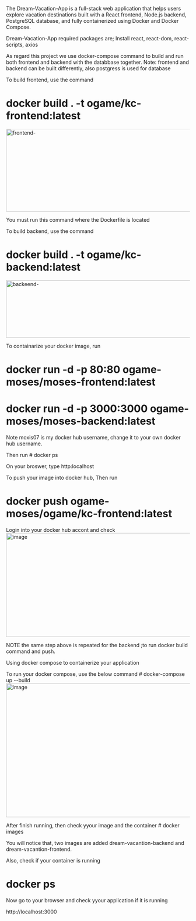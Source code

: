 The Dream-Vacation-App is a full-stack web application that helps users explore vacation destinations
built with a React frontend, Node.js backend, PostgreSQL database, and fully containerized using Docker and Docker Compose.

Dream-Vacation-App
required packages are;  Install react, react-dom, react-scripts, axios

As regard this project we use docker-compose command to build and run both frontend and backend with the databbase together.
Note: frontend and backend can be built differently, also postgress is used for database

To build frontend,  use the command
# docker build . -t ogame/kc-frontend:latest 
<img width="1340" height="226" alt="frontend-" src="https://github.com/user-attachments/assets/7b75ed36-1ff9-41ef-bdcb-9dd8fdfe2538" />

You must run this command where the Dockerfile is located

To build backend,  use the command
# docker build . -t ogame/kc-backend:latest
<img width="1326" height="157" alt="backeend-" src="https://github.com/user-attachments/assets/c5395719-2797-4a35-b35d-3ca742e5149a" />


To containarize your docker image, run 
# docker run -d -p 80:80 ogame-moses/moses-frontend:latest
# docker run -d -p 3000:3000 ogame-moses/moses-backend:latest
Note moxis07 is my docker hub username, change it to your own docker hub username.

Then run # docker ps

On your broswer, type http:localhost 

To push your image into docker hub, Then run

# docker push ogame-moses/ogame/kc-frontend:latest 

Login into your docker hub accont and check 
<img width="1294" height="284" alt="image" src="https://github.com/user-attachments/assets/8e9b8f57-6b70-4d2a-af2f-106f4cbb8a5e" />

NOTE  the same step above is repeated for the backend ;to run docker build command and push.

Using docker compose to containerize your application


To run your docker compose, use the below command # docker-compose up --build
<img width="1535" height="366" alt="image" src="https://github.com/user-attachments/assets/e37978cd-c9cf-48b6-b503-e3d8b57b6cfb" />

After finish running, then check yyour image and the container  # docker images

You will notice that, two images are added dream-vacantion-backend and dream-vacantion-frontend.

Also, check if your container is running
# docker ps



Now go to your browser and check yyour application if it is running

http://localhost:3000
